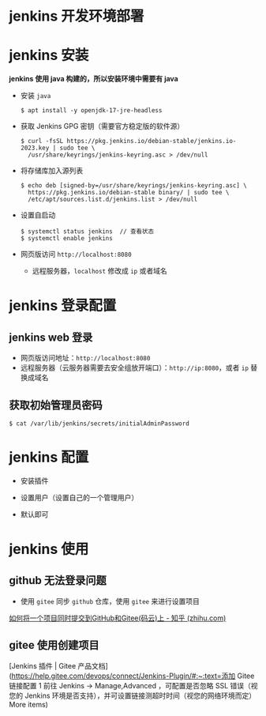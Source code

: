 # jenkins 开发环境部署

# jenkins 安装

**jenkins 使用 java 构建的，所以安装环境中需要有 java**

* 安装 `java`

  ```shell
  $ apt install -y openjdk-17-jre-headless
  ```

* 获取 Jenkins GPG 密钥（需要官方稳定版的软件源）

  ```shell
  $ curl -fsSL https://pkg.jenkins.io/debian-stable/jenkins.io-2023.key | sudo tee \
    /usr/share/keyrings/jenkins-keyring.asc > /dev/null
  ```

* 将存储库加入源列表

  ```shell
  $ echo deb [signed-by=/usr/share/keyrings/jenkins-keyring.asc] \
    https://pkg.jenkins.io/debian-stable binary/ | sudo tee \
    /etc/apt/sources.list.d/jenkins.list > /dev/null
  ```

* 设置自启动

  ```shell
  $ systemctl status jenkins  // 查看状态
  $ systemctl enable jenkins
  ```

* 网页版访问 `http://localhost:8080`

  * 远程服务器，`localhost` 修改成 `ip` 或者域名

# jenkins 登录配置

## jenkins web 登录

* 网页版访问地址：`http://localhost:8080`
* 远程服务器（云服务器需要去安全组放开端口）：`http://ip:8080`，或者 `ip` 替换成域名

## 获取初始管理员密码

```shell
$ cat /var/lib/jenkins/secrets/initialAdminPassword
```

# jenkins 配置

* 安装插件

* 设置用户（设置自己的一个管理用户）
* 默认即可

# jenkins 使用

## github 无法登录问题

* 使用 `gitee` 同步 `github` 仓库，使用 `gitee` 来进行设置项目

[如何将一个项目同时提交到GitHub和Gitee(码云)上 - 知乎 (zhihu.com)](https://zhuanlan.zhihu.com/p/346400298)

## gitee 使用创建项目

[Jenkins 插件 | Gitee 产品文档](https://help.gitee.com/devops/connect/Jenkins-Plugin/#:~:text=添加 Gitee 链接配置 1 前往 Jenkins -> Manage,Advanced ，可配置是否忽略 SSL 错误（视您的 Jenkins 环境是否支持），并可设置链接测超时时间（视您的网络环境而定） More items)